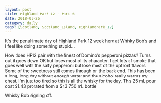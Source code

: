```yaml
---
layout: post
title: Highland Park 12 - Part 6
date: 2018-01-26
category: daily
tags: [Scotland, Scotland_Island, HighlandPark_12]
---
```


It's the penultimate day of Highland Park 12 week here at Whisky Bob's and I feel like doing something stupid...

How does HP12 pair with the finest of Domino's pepperoni pizzas? Turns out it goes down OK but loses most of its character. I get lots of smoke that goes well with the salty pepperoni but lose most of the upfront flavors. Some of the sweetness still comes through on the back end. This has been a long, long day without enough water and the alcohol really warms my chest. I'm just too tired so this is all the whisky for the day. This 25 mL pour cost $1.43 prorated from a $43 750 mL bottle.

Whisky Bob signing off.
